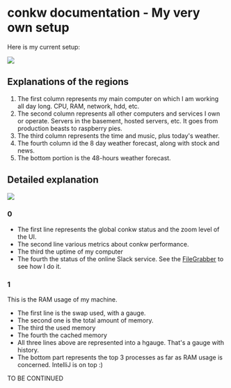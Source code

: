 # conkw documentation - My very own setup

Here is my current setup:

![](https://pieroxy.net/conkw/screenshots-doc/conkw_setup_raw.png)

## Explanations of the regions

1. The first column represents my main computer on which I am working all day long. CPU, RAM, network, hdd, etc.
2. The second column represents all other computers and services I own or operate. Servers in the basement, hosted servers, etc. It goes from production beasts to raspberry pies.
3. The third column represents the time and music, plus today's weather.
4. The fourth column id the 8 day weather forecast, along with stock and news.
5. The bottom portion is the 48-hours weather forecast.

## Detailed explanation

![](https://pieroxy.net/conkw/screenshots-doc/conkw_setup_numbered.png)

### 0
* The first line represents the global conkw status and the zoom level of the UI.
* The second line various metrics about conkw performance.
* The third the uptime of my computer
* The fourth the status of the online Slack service. See the [FileGrabber](GRABBER_FILE.md) to see how I do it.


### 1
This is the RAM usage of my machine. 

* The first line is the swap used, with a gauge.
* The second one is the total amount of memory.
* The third the used memory
* The fourth the cached memory
* All three lines above are represented into a hgauge. That's a gauge with history.
* The bottom part represents the top 3 processes as far as RAM usage is concerned. IntelliJ is on top :)

TO BE CONTINUED